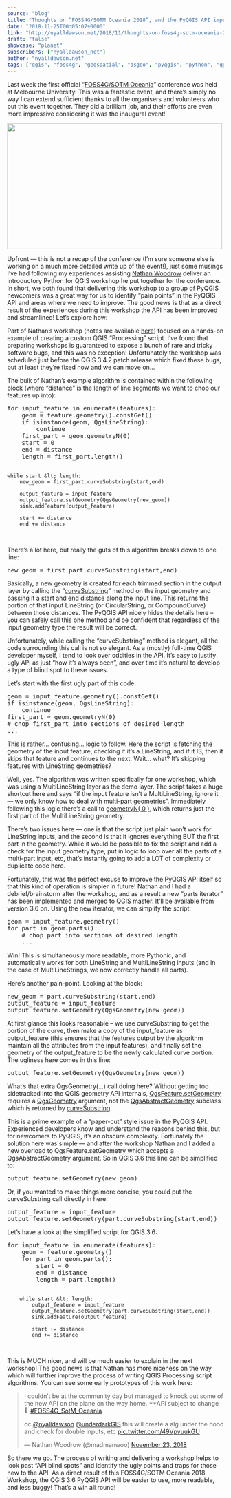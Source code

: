 ```yaml
---
source: "blog"
title: "Thoughts on “FOSS4G/SOTM Oceania 2018”, and the PyQGIS API improvements which it caused"
date: "2018-11-25T00:05:07+0000"
link: "http://nyalldawson.net/2018/11/thoughts-on-foss4g-sotm-oceania-2018-and-the-pyqgis-api-improvements-which-it-caused/"
draft: "false"
showcase: "planet"
subscribers: ["nyalldawson_net"]
author: "nyalldawson.net"
tags: ["qgis", "foss4g", "geospatial", "osgeo", "pyqgis", "python", "qgis"]
---
```


<p>Last week the first official &#8220;<a href="https://foss4g-oceania.org/">FOSS4G/SOTM Oceania</a>&#8221; conference was held at Melbourne University. This was a fantastic event, and there&#8217;s simply no way I can extend sufficient thanks to all the organisers and volunteers who put this event together. They did a brilliant job, and their efforts are even more impressive considering it was the inaugural event!</p>
<p><img alt="" class="aligncenter size-full wp-image-748" height="292" src="http://nyalldawson.net/wp-content/uploads/2018/11/logo.png" width="500" /></p>
<p>Upfront &#8212; this is not a recap of the conference (I&#8217;m sure someone else is working on a much more detailed write up of the event!), just some musings I&#8217;ve had following my experiences assisting <a href="https://nathanw.net/" rel="noopener" target="_blank">Nathan Woodrow</a> deliver an introductory Python for QGIS workshop he put together for the conference. In short, we both found that delivering this workshop to a group of PyQGIS newcomers was a great way for us to identify &#8220;pain points&#8221; in the PyQGIS API and areas where we need to improve. The good news is that as a direct result of the experiences during this workshop the API has been improved and streamlined! Let&#8217;s explore how:</p>
<p>Part of Nathan&#8217;s workshop (notes are available <a href="https://madmanwoo.gitlab.io/foss4g-python-workshop/">here</a>) focused on a hands-on example of creating a custom QGIS &#8220;Processing&#8221; script. I&#8217;ve found that preparing workshops is guaranteed to expose a bunch of rare and tricky software bugs, and this was no exception! Unfortunately the workshop was scheduled just before the QGIS 3.4.2 patch release which fixed these bugs, but at least they&#8217;re fixed now and we can move on&#8230;</p>
<p>The bulk of Nathan&#8217;s example algorithm is contained within the following block (where &#8220;distance&#8221; is the length of line segments we want to chop our features up into):</p>
<pre class="brush: python; title: ; notranslate">
for input_feature in enumerate(features):
    geom = feature.geometry().constGet()
    if isinstance(geom, QgsLineString):
        continue
    first_part = geom.geometryN(0)
    start = 0
    end = distance
    length = first_part.length()

    while start &lt; length:
        new_geom = first_part.curveSubstring(start,end)

        output_feature = input_feature
        output_feature.setGeometry(QgsGeometry(new_geom))
        sink.addFeature(output_feature)

        start += distance
        end += distance
</pre>
<p>There&#8217;s a lot here, but really the guts of this algorithm breaks down to one line:</p>
<pre class="brush: python; title: ; notranslate">
new_geom = first_part.curveSubstring(start,end)
</pre>
<p>Basically, a new geometry is created for each trimmed section in the output layer by calling the &#8220;<a href="https://qgis.org/pyqgis/3.4/core/Curve/QgsCurve.html#qgis.core.QgsCurve.curveSubstring" rel="noopener" target="_blank">curveSubstring</a>&#8221; method on the input geometry and passing it a start and end distance along the input line. This returns the portion of that input LineString (or CircularString, or CompoundCurve) between those distances. The PyQGIS API nicely hides the details here &#8211; you can safely call this one method and be confident that regardless of the input geometry type the result will be correct.</p>
<p>Unfortunately, while calling the &#8220;curveSubstring&#8221; method is elegant, all the code surrounding this call is not so elegant. As a (mostly) full-time QGIS developer myself, I tend to look over oddities in the API. It&#8217;s easy to justify ugly API as just &#8220;how it&#8217;s always been&#8221;, and over time it&#8217;s natural to develop a type of blind spot to these issues.</p>
<p>Let&#8217;s start with the first ugly part of this code:</p>
<pre class="brush: python; title: ; notranslate">
geom = input_feature.geometry().constGet()
if isinstance(geom, QgsLineString):
    continue
first_part = geom.geometryN(0)
# chop first_part into sections of desired length
...
</pre>
<p>This is rather&#8230; confusing&#8230; logic to follow. Here the script is fetching the geometry of the input feature, checking if it&#8217;s a LineString, and if it IS, then it skips that feature and continues to the next. Wait&#8230; what? It&#8217;s skipping features with LineString geometries?</p>
<p>Well, yes. The algorithm was written specifically for one workshop, which was using a MultiLineString layer as the demo layer. The script takes a huge shortcut here and says &#8220;if the input feature isn&#8217;t a MultiLineString, ignore it &#8212; we only know how to deal with multi-part geometries&#8221;. Immediately following this logic there&#8217;s a call to <a href="https://qgis.org/pyqgis/3.4/core/Geometry/QgsGeometryCollection.html#qgis.core.QgsGeometryCollection.geometryN" rel="noopener" target="_blank">geometryN( 0 )</a>, which returns just the first part of the MultiLineString geometry.</p>
<p>There&#8217;s two issues here &#8212; one is that the script just plain won&#8217;t work for LineString inputs, and the second is that it ignores everything BUT the first part in the geometry. While it would be possible to fix the script and add a check for the input geometry type, put in logic to loop over all the parts of a multi-part input, etc, that&#8217;s instantly going to add a LOT of complexity or duplicate code here.</p>
<p>Fortunately, this was the perfect excuse to improve the PyQGIS API itself so that this kind of operation is simpler in future! Nathan and I had a debrief/brainstorm after the workshop, and as a result a new &#8220;parts iterator&#8221; has been implemented and merged to QGIS master. It&#8217;ll be available from version 3.6 on. Using the new iterator, we can simplify the script:</p>
<pre class="brush: python; title: ; notranslate">
geom = input_feature.geometry()
for part in geom.parts():
    # chop part into sections of desired length
    ...
</pre>
<p>Win! This is simultaneously more readable, more Pythonic, and automatically works for both LineString and MultiLineString inputs (and in the case of MultiLineStrings, we now correctly handle all parts).</p>
<p>Here&#8217;s another pain-point. Looking at the block:</p>
<pre class="brush: python; title: ; notranslate">
new_geom = part.curveSubstring(start,end)
output_feature = input_feature
output_feature.setGeometry(QgsGeometry(new_geom))
</pre>
<p>At first glance this looks reasonable &#8211; we use curveSubstring to get the portion of the curve, then make a copy of the input_feature as output_feature (this ensures that the features output by the algorithm maintain all the attributes from the input features), and finally set the geometry of the output_feature to be the newly calculated curve portion. The ugliness here comes in this line:</p>
<pre class="brush: python; title: ; notranslate">
output_feature.setGeometry(QgsGeometry(new_geom))
</pre>
<p>What&#8217;s that extra QgsGeometry(&#8230;) call doing here? Without getting too sidetracked into the QGIS geometry API internals, <a href="https://qgis.org/pyqgis/3.4/core/Feature/QgsFeature.html#qgis.core.QgsFeature.setGeometry" rel="noopener" target="_blank">QgsFeature.setGeometry</a> requires a <a href="https://qgis.org/pyqgis/3.4/core/Geometry/QgsGeometry.html" rel="noopener" target="_blank">QgsGeometry</a> argument, not the <a href="https://qgis.org/pyqgis/3.4/core/Abstract/QgsAbstractGeometry.html" rel="noopener" target="_blank">QgsAbstractGeometry</a> subclass which is returned by <a href="https://qgis.org/pyqgis/3.4/core/Curve/QgsCurve.html#qgis.core.QgsCurve.curveSubstring" rel="noopener" target="_blank">curveSubstring</a>.</p>
<p>This is a prime example of a &#8220;paper-cut&#8221; style issue in the PyQGIS API. Experienced developers know and understand the reasons behind this, but for newcomers to PyQGIS, it&#8217;s an obscure complexity. Fortunately the solution here was simple &#8212; and after the workshop Nathan and I added a new overload to QgsFeature.setGeometry which accepts a QgsAbstractGeometry argument. So in QGIS 3.6 this line can be simplified to:</p>
<pre class="brush: python; title: ; notranslate">
output_feature.setGeometry(new_geom)
</pre>
<p>Or, if you wanted to make things more concise, you could put the curveSubstring call directly in here:</p>
<pre class="brush: python; title: ; notranslate">
output_feature = input_feature
output_feature.setGeometry(part.curveSubstring(start,end))
</pre>
<p>Let&#8217;s have a look at the simplified script for QGIS 3.6:</p>
<pre class="brush: python; title: ; notranslate">
for input_feature in enumerate(features):
    geom = feature.geometry()
    for part in geom.parts():
        start = 0
        end = distance
        length = part.length()

        while start &lt; length:
            output_feature = input_feature
            output_feature.setGeometry(part.curveSubstring(start,end))
            sink.addFeature(output_feature)

            start += distance
            end += distance
</pre>
<p>This is MUCH nicer, and will be much easier to explain in the next workshop! The good news is that Nathan has more niceness on the way which will further improve the process of writing QGIS Processing script algorithms. You can see some early prototypes of this work here:</p>
<blockquote class="twitter-tweet">
<p dir="ltr" lang="en">I couldn&#8217;t be at the community day but managed to knock out some of the new API on the plane on the way home. **API subject to change <img alt="🙂" class="wp-smiley" src="https://s.w.org/images/core/emoji/15.0.3/72x72/1f642.png" style="height: 1em;" /><a href="https://twitter.com/hashtag/FOSS4G_SotM_Oceania?src=hash&amp;ref_src=twsrc%5Etfw">#FOSS4G_SotM_Oceania</a></p>
<p>cc <a href="https://twitter.com/nyalldawson?ref_src=twsrc%5Etfw">@nyalldawson</a> <a href="https://twitter.com/underdarkGIS?ref_src=twsrc%5Etfw">@underdarkGIS</a> this will create a alg under the hood and check for double inputs, etc <a href="https://t.co/49VpyuukGU">pic.twitter.com/49VpyuukGU</a></p>
<p>— Nathan Woodrow (@madmanwoo) <a href="https://twitter.com/madmanwoo/status/1065794574801559553?ref_src=twsrc%5Etfw">November 23, 2018</a></p></blockquote>
<p></p>
<p>So there we go. The process of writing and delivering a workshop helps to look past &#8220;API blind spots&#8221; and identify the ugly points and traps for those new to the API. As a direct result of this FOSS4G/SOTM Oceania 2018 Workshop, the QGIS 3.6 PyQGIS API will be easier to use, more readable, and less buggy! That&#8217;s a win all round!</p>
